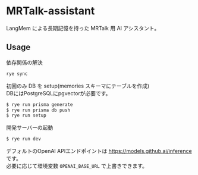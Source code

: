 # MRTalk-assistant

LangMem による長期記憶を持った MRTalk 用 AI アシスタント。

## Usage

依存関係の解決

```bash
rye sync
```

初回のみ DB を setup(memories スキーマにテーブルを作成)\
DBにはPostgreSQLにpgvectorが必要です。

```bash
$ rye run prisma generate
$ rye run prisma db push
$ rye run setup
```

開発サーバーの起動

```bash
$ rye run dev
```

デフォルトのOpenAI APIエンドポイントは https://models.github.ai/inference
です。\
必要に応じて環境変数 `OPENAI_BASE_URL` で上書きできます。
